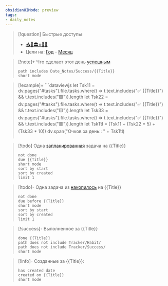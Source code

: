 ```yaml
---
obsidianUIMode: preview
tags:
- daily_notes
---
```


> [!question] Быстрые доступы
> - [📥](obsidian://open?vault=My%20Setup&file=ReferenceInformation%2FInbox)[📃](obsidian://open?vault=My%20Setup&file=Templates%2F%D0%A8%D0%B0%D0%B1%D0%BB%D0%BE%D0%BD%20Daily)[🏛️](obsidian://open?vault=My%20Setup&file=ReferenceInformation%2F%D0%9D%D0%BE%D0%B2%D1%8B%D0%B5%20%D0%B8%20%D0%B4%D1%80%D0%B5%D0%B2%D0%BD%D0%B8%D0%B5%20%D0%B7%D0%B0%D0%BC%D0%B5%D1%82%D0%BA%D0%B8)[⭐](obsidian://open?vault=My%20Setup&file=ReferenceInformation%2F%D0%98%D0%B7%D0%B1%D1%80%D0%B0%D0%BD%D0%BD%D0%BE%D0%B5)[📗](obsidian://open?vault=My%20Setup&file=Projects%2FRead%20Later)[🎦](obsidian://open?vault=My%20Setup&file=Projects%2FWatch%20Later)
> - Цели на: [Год](Date_Notes/Annual_Notes/{{date:YYYY}}) - [Месяц](Date_Notes/Monthly_Notes/{{date:YYYY-MM}})

> [!note]+ Что сделает этот день [успешным](Date_Notes/Success/{{Title}})
> ```tasks
> path includes Date_Notes/Success/{{Title}}
> short mode
> ```

> [!example]+ ```dataviewjs 
> let Tsk11 = dv.pages("#tasks").file.tasks.where(t => t.text.includes("✅ {{Title}}") && t.text.includes("🟩")).length
> let Tsk22 = dv.pages("#tasks").file.tasks.where(t => t.text.includes("✅ {{Title}}") && t.text.includes("🟨")).length
> let Tsk33 = dv.pages("#tasks").file.tasks.where(t => t.text.includes("✅ {{Title}}") && t.text.includes("🟥")).length
> let TskTtl = (Tsk11 + (Tsk22 * 5) + (Tsk33 * 10))
> dv.span("Очков за день:: " + TskTtl)
> ```

> [!todo] Одна [запланированная](Date_Notes/Planned/{{Title}}) задача на {{Title}}
> ```tasks
> not done
> due {{Title}}
> short mode
> sort by start
> sort by created
> limit 1
> ```

> [!todo]- Одна задача из [накопилось](ReferenceInformation/Накопилось) на {{Title}}
> ```tasks
> not done
> due before {{Title}}
> short mode
> sort by start
> sort by created
> limit 1
> ```

> [!success]- Выполненное за {{Title}}
> ```tasks
> done {{Title}}
> path does not include Tracker/Habit/
> path does not include Tracker/Success/
> short mode
> ```

> [!info]- Созданные за {{Title}}:
> ```tasks
> has created date
> created on {{Title}}
> short mode
> ```
